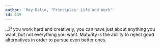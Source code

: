 ```yaml
---
author: 'Ray Dalio, "Principles: Life and Work"'
id: 249
---
```


...if you work hard and creatively, you can have just about anything you want, but not everything you want. Maturity is the ability to reject good alternatives in order to pursue even better ones.